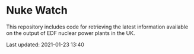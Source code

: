 # Nuke Watch

This repository includes code for retrieving the latest information available on the output of EDF nuclear power plants in the UK.

Last updated: 2021-01-23 13:40